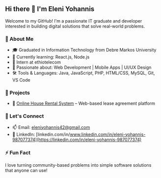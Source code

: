 ## Hi there 👋 I'm Eleni Yohannis

Welcome to my GitHub! I'm a passionate IT graduate and developer interested in building digital solutions that solve real-world problems.

### 🔧 About Me
- 🎓 Graduated in Information Technology from Debre Markos University
- 🌱 Currently learning: React.js, Node.js
- 💼 Intern at ethiotelecom 
- 🧠 Passionate about: Web Development | Mobile Apps | UI/UX Design
- 🛠️ Tools & Languages: Java, JavaScript, PHP, HTML/CSS, MySQL, Git, VS Code

### 🚀 Projects
- 📱 [Online House Rental System](https://github.com/Elecoo/online-house-rental-system) – Web-based lease agreement platform


### 🤝 Let's Connect
- 📫 Email: eleniyohannis42@gmail.com  
- 💼 LinkedIn: [linkedin.com/in/www.linkedin.com/in/eleni-yohannis-987077374](https://linkedin.com/in/eleni-yohannis-987077374)  

### ⚡ Fun Fact
I love turning community-based problems into simple software solutions that anyone can use!

